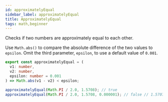 ```yaml
---
id: approximatelyEqual
sidebar_label: approximatelyEqual
title: ApproximatelyEqual
tags: math,beginner
---
```


Checks if two numbers are approximately equal to each other.

Use `Math.abs()` to compare the absolute difference of the two values to `epsilon`.
Omit the third parameter, `epsilon`, to use a default value of `0.001`.

```ts
export const approximatelyEqual = (
  v1: number,
  v2: number,
  epsilon: number = 0.001
) => Math.abs(v1 - v2) < epsilon;
```

```ts
approximatelyEqual(Math.PI / 2.0, 1.5708); // true
approximatelyEqual(Math.PI / 2.0, 1.5708, 0.000001); // false // 1.5707963267948966
```
